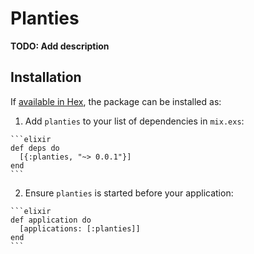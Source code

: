 # Planties

**TODO: Add description**

## Installation

If [available in Hex](https://hex.pm/docs/publish), the package can be installed as:

  1. Add `planties` to your list of dependencies in `mix.exs`:

    ```elixir
    def deps do
      [{:planties, "~> 0.0.1"}]
    end
    ```

  2. Ensure `planties` is started before your application:

    ```elixir
    def application do
      [applications: [:planties]]
    end
    ```

